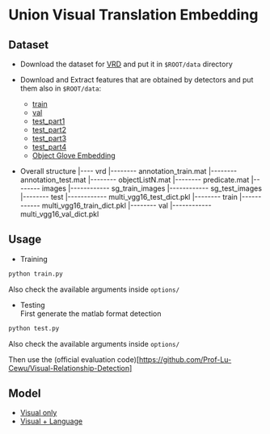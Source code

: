 # Union Visual Translation Embedding

## Dataset
* Download the dataset for [VRD](http://cs.stanford.edu/people/ranjaykrishna/vrd/dataset.zip) and put it in `$ROOT/data` directory
* Download and Extract features that are obtained by detectors and put them also in `$ROOT/data`:
  * [train](https://uofi.box.com/s/elrnih13mimgt9t7ey2bsp95dqa74ut1)
  * [val](https://uofi.box.com/s/e926m79ure6mku3400rh6bfw9ptujhfa)
  * [test_part1](https://uofi.box.com/s/xx4j8x9u309c6uz3s4qxe2ou5dyk4b3m)
  * [test_part2](https://uofi.box.com/s/yfvtfgloc71qzwm1rvfk7m298q92t2wj)
  * [test_part3](https://uofi.box.com/s/fxpsuw2ac3yq85ayvqlob3iqekbhkqcx)
  * [test_part4](https://uofi.box.com/s/awwpiks68qyvq932svlvtj7o9sxhnoz6)
  * [Object Glove Embedding](https://uofi.box.com/s/42h03v8v1zgul7ae8qyuubp6dovrt3vq)

* Overall structure
  |---- vrd
  |-------- annotation_train.mat
  |-------- annotation_test.mat
  |-------- objectListN.mat
  |-------- predicate.mat
  |-------- images
  |------------ sg_train_images
  |------------ sg_test_images
  |-------- test
  |------------ multi_vgg16_test_dict.pkl
  |-------- train
  |------------ multi_vgg16_train_dict.pkl
  |-------- val
  |------------ multi_vgg16_val_dict.pkl

## Usage
* Training
```python
python train.py 
```
Also check the available arguments inside `options/`

* Testing<br/>
First generate the matlab format detection
```python
python test.py
```
Also check the available arguments inside `options/`

Then use the (official evaluation code)[https://github.com/Prof-Lu-Cewu/Visual-Relationship-Detection]


## Model
* [Visual only](https://uofi.box.com/s/vm5a419n3u97jlygva7uxaf8wkxaqj6c)
* [Visual + Language](https://uofi.box.com/s/iajcwh2u2pfbfv1g0yagwjst17pax9l5)
